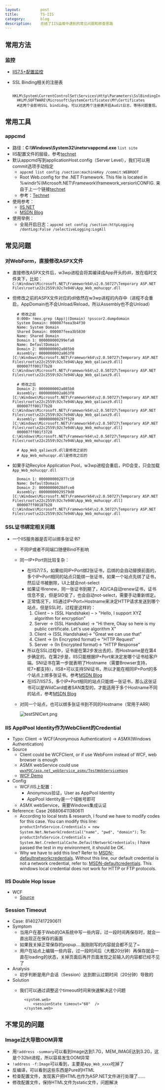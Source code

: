 ```yaml
---
layout:         post
title:          TS-IIS
category:       blog
description:    总结了IIS运维中遇到的常见问题和排查思路
---
```


## 常用方法

### 监控
- [IIS7.5+配置监控](https://blogs.msdn.microsoft.com/webtopics/2010/03/19/iis-7-5-how-to-enable-iis-configuration-auditing/)
- SSL Binding相关的注册表

		HKLM\System\CurrentControlSet\Services\Http\Parameters\SslBindingInfo\ 
		HKLM\SOFTWARE\Microsoft\SystemCertificates\MY\Certificates
		#这两个会影响SSL bindidng，可以对这两个注册表开启Audit日志，等待问题重现。

## 常用工具

### appcmd
- 路径：**C:\Windows\System32\inetsrvappcmd.exe** `list site`
- IIS配置文件的层级，参考[technet](https://technet.microsoft.com/en-us/library/cc754617(v=ws.10).aspx)
- 默认appcmd写到applicationHost.config（Server Level），我们可以用commit选项手动指定
	- `appcmd list config /section:machineKey /commit:WEBROOT`
	- Root Web.config for the .NET Framework. This file is located in %windir%\Microsoft.NET\Framework\framework_version\CONFIG. 来自于上一个链接[technet](https://technet.microsoft.com/en-us/library/cc754617(v=ws.10).aspx)
	- 参考：[Technet](https://technet.microsoft.com/en-us/library/cc754031%28v=ws.10%29.aspx?f=255&MSPPError=-2147217396)
- 使用参考：
	- [IIS.NET](http://www.iis.net/learn/get-started/getting-started-with-iis/getting-started-with-appcmdexe)
	- [MSDN Blog](https://blogs.msdn.microsoft.com/vivekkum/2009/05/06/iis-77-5-net-configuration-settings-using-appcmd-exe-and-iis-manager/)
- 使用举例：
	- 全局开启日志：`appcmd set config /section:httpLogging /dontLog:False /selectiveLogging:LogAll` 

## 常见问题

### 对WebForm，直接修改ASPX文件
- 直接修改ASPX文件后，w3wp进程会将其编译成App开头的dll，放在临时文件夹下，比如： `C:\Windows\Microsoft.NET\Framework64\v2.0.50727\Temporary ASP.NET Files\root\e22c2559\92c7e946\App_Web_mohucqqr.dll`
- 但修改之前的ASPX文件对应的dll依然在w3wp进程的内存中（进程不会重启，AppDomain也不会Unload/Reload，所以Assembly也不会Unload）

		# 修改之前
		0:000> !mex.grep (App)|(Domain) !psscor2.dumpdomain
		System Domain: 000007feea3b4f30
		Name: System Domain
		Shared Domain: 000007feea3b5830
		Name: Shared Domain
		Domain 1: 000000000299efa0
		Name: DefaultDomain
		Domain 2: 0000000002a085b0
		Assembly: 0000000002a863f0 [C:\Windows\Microsoft.NET\Framework64\v2.0.50727\Temporary ASP.NET Files\root\e22c2559\92c7e946\App_Web_qaliwxz9.dll]
		000007ff00177b28 C:\Windows\Microsoft.NET\Framework64\v2.0.50727\Temporary ASP.NET Files\root\e22c2559\92c7e946\App_Web_qaliwxz9.dll
	
		# 修改之后
		Domain 2: 0000000002a085b0
		Assembly: 0000000002a863f0 [C:\Windows\Microsoft.NET\Framework64\v2.0.50727\Temporary ASP.NET Files\root\e22c2559\92c7e946\App_Web_qaliwxz9.dll]
		000007ff00177b28 C:\Windows\Microsoft.NET\Framework64\v2.0.50727\Temporary ASP.NET Files\root\e22c2559\92c7e946\App_Web_qaliwxz9.dll
		Assembly: 000000000297f520 [C:\Windows\Microsoft.NET\Framework64\v2.0.50727\Temporary ASP.NET Files\root\e22c2559\92c7e946\App_Web_mohucqqr.dll]
		000007ff001f3728 C:\Windows\Microsoft.NET\Framework64\v2.0.50727\Temporary ASP.NET Files\root\e22c2559\92c7e946\App_Web_mohucqqr.dll

		# App_Web_qaliwxz9.dll是修改之前的
		# App_Web_mohucqqr.dll是修改之后的

- 如果手动Recylce Application Pool，w3wp进程会重启，PID会变，只会加载`App_Web_mohucqqr.dll`

		Domain 1: 0000000002877c10
		Name: DefaultDomain
		Domain 2: 00000000028dfce0
		Assembly: 00000000029579d0 [C:\Windows\Microsoft.NET\Framework64\v2.0.50727\Temporary ASP.NET Files\root\e22c2559\92c7e946\App_Web_mohucqqr.dll]
		000007ff00187b28 C:\Windows\Microsoft.NET\Framework64\v2.0.50727\Temporary ASP.NET Files\root\e22c2559\92c7e946\App_Web_mohucqqr.dll

### SSL证书绑定相关问题
- 一个IIS服务器是否可以绑多张证书?
	- 不同IP或者不同端口随便Bind不影响
	- 同一IP+Port则比较复杂：
		- 在IIS7/7.5，如果给同IP+Port绑2张证书，后绑的会自动替换前面的，多个IP+Port相同的站点只能绑一张证书，如果一个站点先绑了证书，然后证书被删除，UI上就会not-select
		- 如果证书renew，同一张证书到期了，AD/CA自动renew证书，证书信息不变，但是SID变了，也会自动not-select，需要手动重新绑定。
		- 正常情况下，IIS通过IP+Port+Hostname来决定HTTP请求发送到哪个站点，但是SSL时，过程是这样的：
			1. Client – > (SSL Handshake) – > "Hello, I support XYZ algorithm for encryption"
			1. Server -> (SSL Handshake) -> "Hi there, Okay so here is my public certificate. Let's use algorithm X"
			1. Client -> (SSL Handshake)-> "Great we can use that"
			1. Client -> (In Encrypted format)-> "HTTP Request"
			1. Server -> (In Encrypted format)-> "HTTP Response"
		- 所以在SSL过程中，证书是在第2步发出去的，而Hostname是在第4步确定的。在第2步是，IIS只能根据IP+Port来决定发哪个证书给客户端。SNI证书在第一步就表明了Hostname（需要Browser支持，IE7+都支持），IIS8+可以支持SNI证书，所以才能在相同IP+Port的多个站点上绑多张证书。参考[MSDN Blog](https://blogs.msdn.microsoft.com/kaushal/2012/09/04/server-name-indication-sni-with-iis-8-windows-server-2012/)
		- 在IIS7/IIS7.5，多个IP+Port相同的站点只能绑一张证书，那么这张证书可以是WildCard或者SAN类型的，才能适用于多个Hostname不同的站点，参考[MSDN Blog](https://blogs.msdn.microsoft.com/varunm/2013/06/18/bind-multiple-sites-on-same-ip-address-and-port-in-ssl/)
	- 对同一个站点，也可以绑多张证书到不同的Hostname（常用于ARR）

		![testSNICert.png](http://7xudfs.com1.z0.glb.clouddn.com/73b815e99c5f428a87de015e7d2e3817-testSNICert.png)

### IIS ApplPool Identity作为WebClient的Credential
- Typo: Client -> WCF(Anonymous Authentication) -> ASMX(Windows Authentication)
- Source
	- Client could be WCFClient, or if use WebForm instead of WCF, web browser is enough
	- ASMX webService could use [`wwxPOC/asp.net_webService_asmx/TestWebServiceHang`](https://github.com/wu-wenxiang/wwxPOC/tree/master/asp.net_webService_asmx/TestWebServiceHang)
	- [WCF Demo](https://github.com/wu-wenxiang/wwxPOC/tree/master/cs_wcf/TestWCFIIS)
- Config
	- WCF/IIS上配置：
		- Anonymous验证，User as AppPool Identity
		- AppPool Identity是一个域帐号即可
	- ASMX webService，需要Windows集成认证
- Reference: Case 268806411380611
	- According to local tests & research, I found we have to modify codes for this case. You can modify this line: `productInfoService.Credentials = new System.Net.NetworkCredential("name", "pwd", "domain");` To: `productInfoService.Credentials = System.Net.CredentialCache.DefaultNetworkCredentials;` I have passed the test in my environment, it should be OK.
	- Why we have to add this line? Refer to [MSDN-defaultnetworkcredentials](https://msdn.microsoft.com/en-us/library/system.net.credentialcache.defaultnetworkcredentials.aspx). Without this line, our default credential is not a network credential, refer to: [MSDN-defaultcredentials](https://msdn.microsoft.com/en-us/library/system.net.credentialcache.defaultcredentials.aspx). This windows local credential does not work for HTTP or FTP protocols.

### IIS Double Hop Issue
- WCF
	- [Source](https://github.com/Adamus7/Double-Hop-WCF-Sample)

### Session Timeout
- Case: 814027417290611
- Symptom
	- 当用户在基于Web的OA系统中写一些内容，过一段时间再保存时，就会一直出现正在保存的画面
	- 如果我关掉正常保存的popup....我刚刚写的内容就会都不见了~
	- 用户在站点上编辑一些内容，过一段时间后（大概20分钟）再保存就会一直在loading的状态，关掉页面后再开页面发现之前输入的内容都已经不见了
- Analysis
	- 初步判断是用户会话（Session）达到默认过期时间（20分钟）导致的
- Solution	
	- 我们可以通过调整这个timeout时间来快速解决这个问题

			<system.web>
			    <sessionState timeout="60"  />
			</system.web>

## 不常见的问题

### Image过大导致OOM异常
- 用`!address -summary`可以看到Image达到1.7G，MEM_IMAGE达到3.2G，这是个32bit进程，所以容易发生OOM异常
- `!address -f:Image`可以看到，主要是`App_Web_xxxx`吃掉了
- 反编译，可以看到这些东西是Pure的HTML
- 检查配置文件，发现客户把HTML也作为ASP.NET文件进行处理了……
- 修改配置文件，保持HTML文件为static文件，问题解决